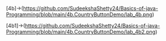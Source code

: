 [4b]->(https://github.com/SudeekshaShetty24/Basics-of-java-Programming/blob/main/4b.CountryButtonDemo/lab_4b.png)

[4b1]->(https://github.com/SudeekshaShetty24/Basics-of-java-Programming/blob/main/4b.CountryButtonDemo/lab_4b2.png)
